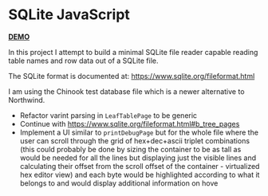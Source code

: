 # SQLite JavaScript

[**DEMO**](https://tomashubelbauer.github.io/sqlite-javascript)

In this project I attempt to build a minimal SQLite file reader capable reading
table names and row data out of a SQLite file.

The SQLite format is documented at: https://www.sqlite.org/fileformat.html

I am using the Chinook test database file which is a newer alternative to
Northwind.

- Refactor varint parsing in `LeafTablePage` to be generic
- Continue with https://www.sqlite.org/fileformat.html#b_tree_pages
- Implement a UI similar to `printDebugPage` but for the whole file where the
  user can scroll through the grid of hex+dec+ascii triplet combinations (this
  could probably be done by sizing the container to be as tall as would be needed
  for all the lines but displaying just the visible lines and calculating their
  offset from the scroll offset of the container - virtualized hex editor view)
  and each byte would be highlighted according to what it belongs to and would
  display additional information on hove
